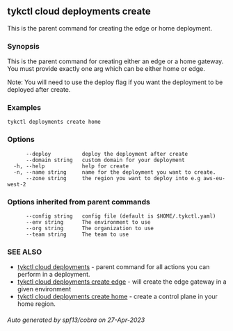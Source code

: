 ## tykctl cloud deployments create

This is the parent command for creating the edge or home deployment.

### Synopsis

This is the parent command for 
            creating either an edge or a home gateway. You must provide exactly one arg which can be either home or edge.

Note: You will need to use the deploy flag if you want the deployment to be deployed after create.


### Examples

```
tykctl deployments create home
```

### Options

```
      --deploy          deploy the deployment after create
      --domain string   custom domain for your deployment
  -h, --help            help for create
  -n, --name string     name for the deployment you want to create.
      --zone string     the region you want to deploy into e.g aws-eu-west-2
```

### Options inherited from parent commands

```
      --config string   config file (default is $HOME/.tykctl.yaml)
      --env string      The environment to use
      --org string      The organization to use
      --team string     The team to use
```

### SEE ALSO

* [tykctl cloud deployments](tykctl_cloud_deployments.md)	 - parent command for all actions you can perform in a deployment.
* [tykctl cloud deployments create edge](tykctl_cloud_deployments_create_edge.md)	 - will create the edge gateway in a given environment
* [tykctl cloud deployments create home](tykctl_cloud_deployments_create_home.md)	 - create a control plane in your home region.

###### Auto generated by spf13/cobra on 27-Apr-2023
